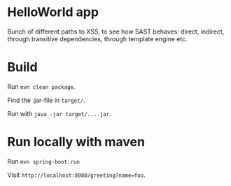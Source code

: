 # HelloWorld app

Bunch of different paths to XSS, to see how SAST behaves:
direct, indirect, through transitive dependencies, through template engine etc.

# Build

Run `mvn clean package`.

Find the .jar-file in `target/`.

Run with `java -jar target/....jar`.

# Run locally with maven

Run `mvn spring-boot:run`

Visit `http://localhost:8080/greeting?name=foo`.
